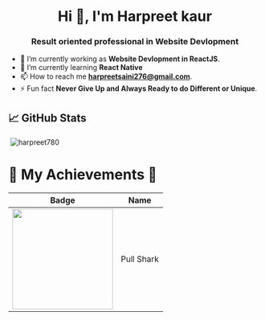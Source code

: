<h1 align="center">Hi 👋, I'm Harpreet kaur</h1>
<h3 align="center">Result oriented professional in Website Devlopment</h3>

- 🔭 I’m currently working as **Website Devlopment in ReactJS**.
- 🌱 I’m currently learning **React Native**
- 📫 How to reach me **harpreetsaini276@gmail.com**.
- ⚡ Fun fact **Never Give Up and Always Ready to do Different or Unique**.

## 📈 GitHub Stats 

<p>&nbsp;<img align="center" src="https://github-readme-stats.vercel.app/api?username=harpreet780&show_icons=true" alt="harpreet780" /></p>

# 🏅 My Achievements 🏅
| Badge | Name | 
| :-: | :-: | 
|<img src="https://github.githubassets.com/images/modules/profile/achievements/pull-shark-default.png" width="200px" height="200px">| Pull Shark        |

